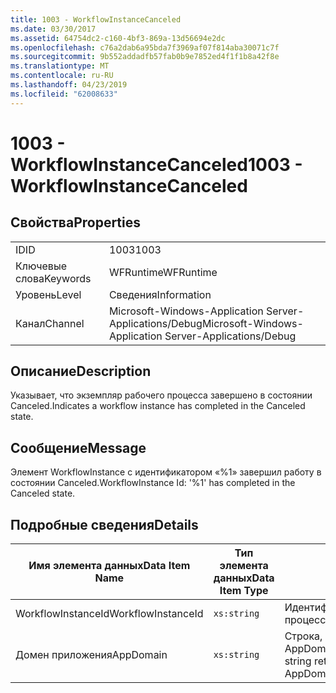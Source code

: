 ```yaml
---
title: 1003 - WorkflowInstanceCanceled
ms.date: 03/30/2017
ms.assetid: 64754dc2-c160-4bf3-869a-13d56694e2dc
ms.openlocfilehash: c76a2dab6a95bda7f3969af07f814aba30071c7f
ms.sourcegitcommit: 9b552addadfb57fab0b9e7852ed4f1f1b8a42f8e
ms.translationtype: MT
ms.contentlocale: ru-RU
ms.lasthandoff: 04/23/2019
ms.locfileid: "62008633"
---
```

# <a name="1003---workflowinstancecanceled"></a><span data-ttu-id="2f1b5-102">1003 - WorkflowInstanceCanceled</span><span class="sxs-lookup"><span data-stu-id="2f1b5-102">1003 - WorkflowInstanceCanceled</span></span>
## <a name="properties"></a><span data-ttu-id="2f1b5-103">Свойства</span><span class="sxs-lookup"><span data-stu-id="2f1b5-103">Properties</span></span>  
  
|||  
|-|-|  
|<span data-ttu-id="2f1b5-104">ID</span><span class="sxs-lookup"><span data-stu-id="2f1b5-104">ID</span></span>|<span data-ttu-id="2f1b5-105">1003</span><span class="sxs-lookup"><span data-stu-id="2f1b5-105">1003</span></span>|  
|<span data-ttu-id="2f1b5-106">Ключевые слова</span><span class="sxs-lookup"><span data-stu-id="2f1b5-106">Keywords</span></span>|<span data-ttu-id="2f1b5-107">WFRuntime</span><span class="sxs-lookup"><span data-stu-id="2f1b5-107">WFRuntime</span></span>|  
|<span data-ttu-id="2f1b5-108">Уровень</span><span class="sxs-lookup"><span data-stu-id="2f1b5-108">Level</span></span>|<span data-ttu-id="2f1b5-109">Сведения</span><span class="sxs-lookup"><span data-stu-id="2f1b5-109">Information</span></span>|  
|<span data-ttu-id="2f1b5-110">Канал</span><span class="sxs-lookup"><span data-stu-id="2f1b5-110">Channel</span></span>|<span data-ttu-id="2f1b5-111">Microsoft-Windows-Application Server-Applications/Debug</span><span class="sxs-lookup"><span data-stu-id="2f1b5-111">Microsoft-Windows-Application Server-Applications/Debug</span></span>|  
  
## <a name="description"></a><span data-ttu-id="2f1b5-112">Описание</span><span class="sxs-lookup"><span data-stu-id="2f1b5-112">Description</span></span>  
 <span data-ttu-id="2f1b5-113">Указывает, что экземпляр рабочего процесса завершено в состоянии Canceled.</span><span class="sxs-lookup"><span data-stu-id="2f1b5-113">Indicates a workflow instance has completed in the Canceled state.</span></span>  
  
## <a name="message"></a><span data-ttu-id="2f1b5-114">Сообщение</span><span class="sxs-lookup"><span data-stu-id="2f1b5-114">Message</span></span>  
 <span data-ttu-id="2f1b5-115">Элемент WorkflowInstance с идентификатором «%1» завершил работу в состоянии Canceled.</span><span class="sxs-lookup"><span data-stu-id="2f1b5-115">WorkflowInstance Id: '%1' has completed in the Canceled state.</span></span>  
  
## <a name="details"></a><span data-ttu-id="2f1b5-116">Подробные сведения</span><span class="sxs-lookup"><span data-stu-id="2f1b5-116">Details</span></span>  
  
|<span data-ttu-id="2f1b5-117">Имя элемента данных</span><span class="sxs-lookup"><span data-stu-id="2f1b5-117">Data Item Name</span></span>|<span data-ttu-id="2f1b5-118">Тип элемента данных</span><span class="sxs-lookup"><span data-stu-id="2f1b5-118">Data Item Type</span></span>|<span data-ttu-id="2f1b5-119">Описание</span><span class="sxs-lookup"><span data-stu-id="2f1b5-119">Description</span></span>|  
|--------------------|--------------------|-----------------|  
|<span data-ttu-id="2f1b5-120">WorkflowInstanceId</span><span class="sxs-lookup"><span data-stu-id="2f1b5-120">WorkflowInstanceId</span></span>|`xs:string`|<span data-ttu-id="2f1b5-121">Идентификатор экземпляра для рабочего процесса.</span><span class="sxs-lookup"><span data-stu-id="2f1b5-121">The instance id for the workflow</span></span>|  
|<span data-ttu-id="2f1b5-122">Домен приложения</span><span class="sxs-lookup"><span data-stu-id="2f1b5-122">AppDomain</span></span>|`xs:string`|<span data-ttu-id="2f1b5-123">Строка, возвращаемая AppDomain.CurrentDomain.FriendlyName.</span><span class="sxs-lookup"><span data-stu-id="2f1b5-123">The string returned by AppDomain.CurrentDomain.FriendlyName.</span></span>|
